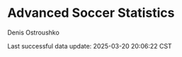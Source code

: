 # Advanced Soccer Statistics
Denis Ostroushko

<!-- gfm -->

Last successful data update: 2025-03-20 20:06:22 CST
